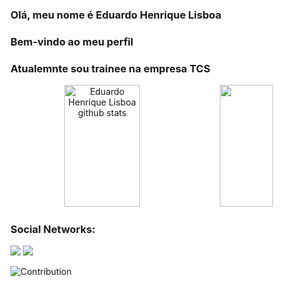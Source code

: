 ### Olá, meu nome é Eduardo Henrique Lisboa
### Bem-vindo ao meu perfil
### Atualemnte sou trainee na empresa TCS

<div align="center">  
  <img width="49%" height="195px" src="https://github-readme-stats.vercel.app/api?username=Eduardo-Lisboa&show_icons=true&count_private=true&hide_border=true&title_color=00bfbf&icon_color=00bfbf&text_color=c9d1d9&bg_color=0d1117" alt="Eduardo Henrique Lisboa github stats" /> 
  <img width="41%" height="195px" src="https://github-readme-stats.vercel.app/api/top-langs/?username=Eduardo-Lisboa&layout=compact&hide_border=true&title_color=00bfbf&text_color=00bfbf&bg_color=0d1117" />
</div>




### Social Networks:

<div>
  
  <a href="https://www.instagram.com/duuh_lisboa/" target="_blank"><img src="https://img.shields.io/badge/-Instagram-%23E4405F?style=for-the-badge&logo=instagram&logoColor=white" target="_blank"></a>
  <a href="https://www.linkedin.com/in/eduardo-henrique-lisboa-alves-077943a8/" target="_blank"><img src="https://img.shields.io/badge/-LinkedIn-%230077B5?style=for-the-badge&logo=linkedin&logoColor=white" target="_blank"></a>   
</div>

  ![Contribution](https://activity-graph.herokuapp.com/graph?username=Eduardo-Lisboa&theme=gotham&hide_border=true&area=true)

